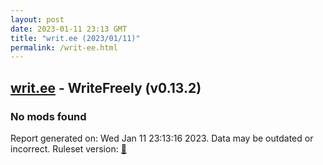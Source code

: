 ```yaml
---
layout: post
date: 2023-01-11 23:13 GMT
title: "writ.ee (2023/01/11)"
permalink: /writ-ee.html
---
```



## [writ.ee](https://writ.ee) - WriteFreely (v0.13.2)

### No mods found

Report generated on: Wed Jan 11 23:13:16 2023. Data may be outdated or incorrect.
Ruleset version: [🧁](/version-cupcake)
